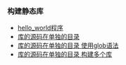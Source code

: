 ### 构建静态库

- [hello_world程序](recipe-01)
- [库的源码在单独的目录](recipe-02)
- [库的源码在单独的目录 使用glob语法](recipe-03)
- [库的源码在单独的目录 构建多个库](recipe-04)


